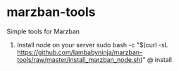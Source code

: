 # marzban-tools
Simple tools for Marzban
1) Install node on your server
sudo bash -c "$(curl -sL https://github.com/Iambabyninja/marzban-tools/raw/master/install_marzban_node.sh)" @ install
